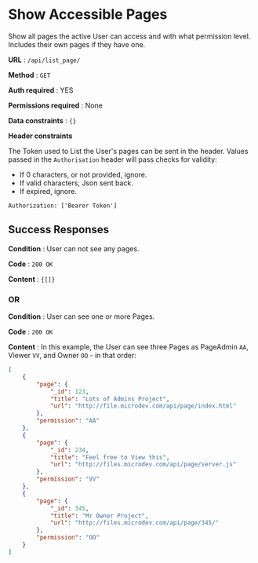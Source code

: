 # Show Accessible Pages

Show all pages the active User can access and with what permission level.
Includes their own pages if they have one.

**URL** : `/api/list_page/`

**Method** : `GET`

**Auth required** : YES

**Permissions required** : None

**Data constraints** : `{}`

**Header constraints**

The Token used to List the User's pages can be sent in the
header. Values passed in the `Authorisation` header will pass  checks for validity:

- If 0 characters, or not provided, ignore.
- If valid characters, Json sent back.
- If expired, ignore.

```
Authorization: ['Bearer Token']
```

## Success Responses

**Condition** : User can not see any pages.

**Code** : `200 OK`

**Content** : `{[]}`

### OR

**Condition** : User can see one or more Pages.

**Code** : `200 OK`

**Content** : In this example, the User can see three Pages as PageAdmin
`AA`, Viewer `VV`, and Owner `OO` - in that order:

```json
[
    {
        "page": {
            "_id": 123,
            "title": "Lots of Admins Project",
            "url": "http://file.microdev.com/api/page/index.html"
        },
        "permission": "AA"
    },
    {
        "page": {
            "_id": 234,
            "title": "Feel free to View this",
            "url": "http://files.microdev.com/api/page/server.js"
        },
        "permission": "VV"
    },
    {
        "page": {
            "_id": 345,
            "title": "Mr Owner Project",
            "url": "http://files.microdev.com/api/page/345/"
        },
        "permission": "OO"
    }
]
```
